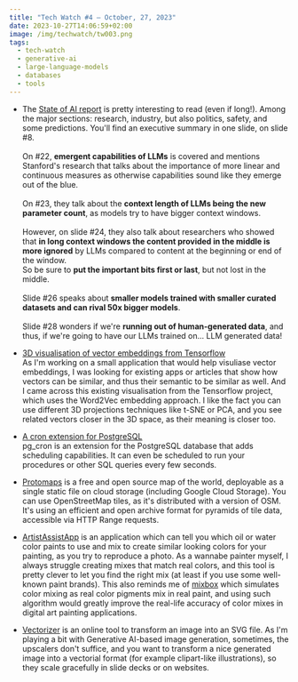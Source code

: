 ```yaml
---
title: "Tech Watch #4 — October, 27, 2023"
date: 2023-10-27T14:06:59+02:00
image: /img/techwatch/tw003.png
tags:
  - tech-watch
  - generative-ai
  - large-language-models
  - databases
  - tools
---
```


- The [State of AI report](https://www.stateof.ai/) is pretty interesting to read (even if long!). Among the major sections: research, industry, but also politics, safety, and some predictions. You'll find an executive summary in one slide, on slide #8. \
  \
  On #22, **emergent capabilities of LLMs** is covered and mentions Stanford's research that talks about the importance of more linear and continuous measures as otherwise capabilities sound like they emerge out of the blue. \
  \
  On #23, they talk about the **context length of LLMs being the new parameter count**, as models try to have bigger context windows. \
  \
  However, on slide #24, they also talk about researchers who showed that **in long context windows the content provided in the middle is more ignored** by LLMs compared to content at the beginning or end of the window. \
  So be sure to **put the important bits first or last**, but not lost in the middle. \
  \
  Slide #26 speaks about **smaller models trained with smaller curated datasets and can rival 50x bigger models**. \
  \
  Slide #28 wonders if we're **running out of human-generated data**, and thus, if we're going to have our LLMs trained on... LLM generated data!

- [3D visualisation of vector embeddings from Tensorflow](https://projector.tensorflow.org/) \
As I'm working on a small application that would help visuliase vector embeddings, I was looking for existing apps or articles that show how vectors can be similar, and thus their semantic to be similar as well. And I came across this existing visualisation from the Tensorflow project, which uses the Word2Vec embedding approach. I like the fact you can use different 3D projections techniques like t-SNE or PCA, and you see related vectors closer in the 3D space, as their meaning is closer too.

- [A cron extension for PostgreSQL](https://www.citusdata.com/blog/2023/10/26/making-postgres-tick-new-features-in-pg-cron/)\
pg_cron is an extension for the PostgreSQL database that adds scheduling capabilities. It can even be scheduled to run your procedures or other SQL queries every few seconds.

- [Protomaps](https://protomaps.com/) is a free and open source map of the world, deployable as a single static file on cloud storage (including Google Cloud Storage). You can use OpenStreetMap tiles, as it's distributed with a version of OSM. It's using an efficient and open archive format for pyramids of tile data, accessible via HTTP Range requests.

- [ArtistAssistApp](https://artistassistapp.com/) is an application which can tell you which oil or water color paints to use and mix to create similar looking colors for your painting, as you try to reproduce a photo. As a wannabe painter myself, I always struggle creating mixes that match real colors, and this tool is pretty clever to let you find the right mix (at least if you use some well-known paint brands). This also reminds me of [mixbox](https://scrtwpns.com/mixbox/) which simulates color mixing as real color pigments mix in real paint, and using such algorithm would greatly improve the real-life accuracy of color mixes in digital art painting applications.

- [Vectorizer](https://vectorizer.ai/) is an online tool to transform an image into an SVG file. As I'm playing a bit with Generative AI-based image generation, sometimes, the upscalers don't suffice, and you want to transform a nice generated image into a vectorial format (for example clipart-like illustrations), so they scale gracefully in slide decks or on websites.
